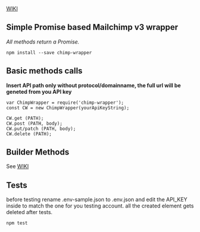 [WIKI](https://github.com/Kirkhammetz/chimp-wrapper/wiki/)

## Simple Promise based Mailchimp v3 wrapper
*All methods return a Promise.*

    npm install --save chimp-wrapper

## Basic methods calls

**Insert API path only without protocol/domainname, the full url will be geneted from you API key**

    var ChimpWrapper = require('chimp-wrapper');
    const CW = new ChimpWrapper(yourApiKeyString);

    CW.get (PATH);
    CW.post (PATH, body);
    CW.put/patch (PATH, body);
    CW.delete (PATH);

## Builder Methods

See [WIKI](https://github.com/Kirkhammetz/chimp-wrapper/wiki/Builder-Methods)


## Tests
before testing rename .env-sample.json to .env.json and edit the API_KEY inside to match the one for you testing account.
all the created element gets deleted after tests.

    npm test
